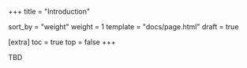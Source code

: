 +++
title = "Introduction"

sort_by = "weight"
weight = 1
template = "docs/page.html"
draft = true

[extra]
toc = true
top = false
+++


TBD